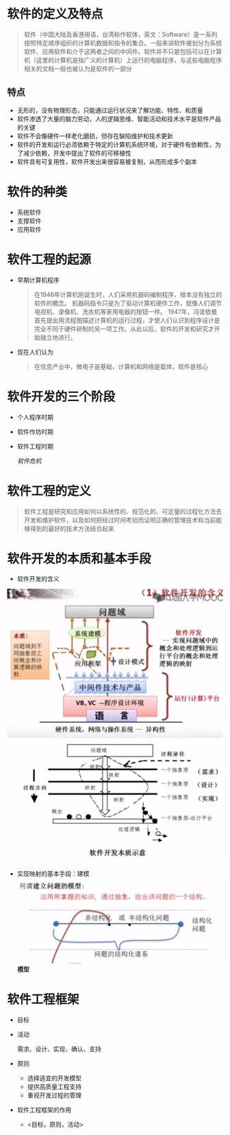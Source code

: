 # 软件的定义及特点

> 软件（中国大陆及香港用语，台湾称作软体，英文：Software）是一系列按照特定顺序组织的计算机数据和指令的集合。一般来讲软件被划分为系统软件、应用软件和介于这两者之间的中间件。软件并不只是包括可以在计算机（这里的计算机是指广义的计算机）上运行的电脑程序，与这些电脑程序相关的文档一般也被认为是软件的一部分

## 特点

- 无形的，没有物理形态，只能通过运行状况来了解功能、特性、和质量
- 软件渗透了大量的脑力劳动，人的逻辑思维、智能活动和技术水平是软件产品的关键
- 软件不会像硬件一样老化磨损，但存在缺陷维护和技术更新
- 软件的开发和运行必须依赖于特定的计算机系统环境，对于硬件有依赖性，为了减少依赖，开发中提出了软件的可移植性
- 软件具有可复用性，软件开发出来很容易被复制，从而形成多个副本

# 软件的种类

- 系统软件
- 支撑软件
- 应用软件

# 软件工程的起源

- 早期计算机程序

  > 在1946年计算机刚诞生时，人们采用机器码编制程序，根本没有独立的软件的概念。 机器码指令只是为了驱动计算机硬件工作，就像人们调节电视机、录像机、洗衣机等家用电器的按钮一样。 1947年，冯诺依曼首先提出用流程图描述计算机的运行过程，才使人们认识到程序设计是完全不同于硬件研制的另一项工作。从此以后，软件的开发和研究才开始独立地进行。

- 现在人们认为

  > 在信息产业中，微电子是基础，计算机和网络是载体，软件是核心

# 软件开发的三个阶段

- 个人程序时期
- 软件作坊时期
- 软件工程时期

  _软件危机_

# 软件工程的定义

> 软件工程是研究和应用如何以系统性的、规范化的、可定量的过程化方法去开发和维护软件，以及如何把经过时间考验而证明正确的管理技术和当前能够得到的最好的技术方法结合起来

# 软件开发的本质和基本手段

- 软件开发的含义

![批注 2019-07-04 195822](/assets/批注%202019-07-04%20195822.png) ![批注 2019-07-04 200037](/assets/批注%202019-07-04%20200037.png)

- 实现映射的基本手段：建模 ![批注 2019-07-04 200301](/assets/批注%202019-07-04%20200301.png) **模型**

# 软件工程框架

- 目标
- 活动

  需求、设计、实现、确认、支持

- 原则

  - 选择适宜的开发模型
  - 提供高质量工程支持
  - 重视开发过程的管理

- 软件工程框架的作用
  - <目标，原则，活动>


